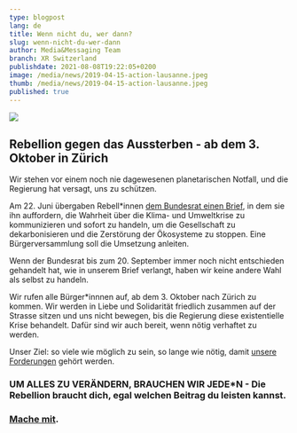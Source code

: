 ```yaml
---
type: blogpost
lang: de
title: Wenn nicht du, wer dann?
slug: wenn-nicht-du-wer-dann
author: Media&Messaging Team
branch: XR Switzerland
publishdate: 2021-08-08T19:22:05+0200
image: /media/news/2019-04-15-action-lausanne.jpeg
thumb: /media/news/2019-04-15-action-lausanne.jpeg
published: true
---
```

![](/media/5002eb0a-c267-4dd0-8a67-0ac40c369527.jpeg)

## **Rebellion gegen das Aussterben - ab dem 3. Oktober in Zürich**

Wir stehen vor einem noch nie dagewesenen planetarischen Notfall, und die Regierung hat versagt, uns zu schützen.

Am 22. Juni übergaben Rebell*innen [dem Bundesrat einen Brief](https://act.campax.org/efforts/nous-voulons-vivre-wir-wollen-leben-vogliamo-vivere?fbclid=IwAR0y5B-av8W-VIjbFfcqtcU3OTx1_69YRtUbeiHNW_wYHfTfnnwtLLi7k9A), in dem sie ihn auffordern, die Wahrheit über die Klima- und Umweltkrise zu kommunizieren und sofort zu handeln, um die Gesellschaft zu dekarbonisieren und die Zerstörung der Ökosysteme zu stoppen. Eine Bürgerversammlung soll die Umsetzung anleiten. 

Wenn der Bundesrat bis zum 20. September immer noch nicht entschieden gehandelt hat, wie in unserem Brief verlangt, haben wir keine andere Wahl als selbst zu handeln. 

Wir rufen alle Bürger*innnen auf, ab dem 3. Oktober nach Zürich zu kommen. Wir werden in Liebe und Solidarität friedlich zusammen auf der Strasse sitzen und uns nicht bewegen, bis die Regierung diese existentielle Krise behandelt. Dafür sind wir auch bereit, wenn nötig verhaftet zu werden. 

Unser Ziel: so viele wie möglich zu sein, so lange wie nötig, damit [unsere Forderungen](https://www.xrebellion.ch/de/about/3-demands/) gehört werden. 

### **UM ALLES ZU VERÄNDERN, BRAUCHEN WIR JEDE*N -** **Die Rebellion braucht dich, egal welchen Beitrag du leisten kannst.**

### [Mache mit](https://actionnetwork.org/forms/der-aufstand-hat-begonnen-mach-mit).[](https://actionnetwork.org/forms/the-rebellion-has-begun-join-us)